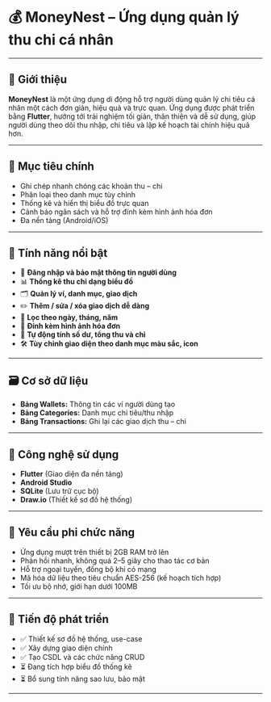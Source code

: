 # 💰 MoneyNest – Ứng dụng quản lý thu chi cá nhân

---

## 📝 Giới thiệu

**MoneyNest** là một ứng dụng di động hỗ trợ người dùng quản lý chi tiêu cá nhân một cách đơn giản, hiệu quả và trực quan. Ứng dụng được phát triển bằng **Flutter**, hướng tới trải nghiệm tối giản, thân thiện và dễ sử dụng, giúp người dùng theo dõi thu nhập, chi tiêu và lập kế hoạch tài chính hiệu quả hơn.

---

## 🎯 Mục tiêu chính

- Ghi chép nhanh chóng các khoản thu – chi
- Phân loại theo danh mục tùy chỉnh
- Thống kê và hiển thị biểu đồ trực quan
- Cảnh báo ngân sách và hỗ trợ đính kèm hình ảnh hóa đơn
- Đa nền tảng (Android/iOS)

---

## 🧩 Tính năng nổi bật

- 📌 **Đăng nhập và bảo mật thông tin người dùng**
- 📊 **Thống kê thu chi dạng biểu đồ**
- 🗂 **Quản lý ví, danh mục, giao dịch**
- ✏️ **Thêm / sửa / xóa giao dịch dễ dàng**
- 📆 **Lọc theo ngày, tháng, năm**
- 📎 **Đính kèm hình ảnh hóa đơn**
- 🧮 **Tự động tính số dư, tổng thu và chi**
- 🛠️ **Tùy chỉnh giao diện theo danh mục màu sắc, icon**

---

## 🗃️ Cơ sở dữ liệu

- **Bảng Wallets:** Thông tin các ví người dùng tạo
- **Bảng Categories:** Danh mục chi tiêu/thu nhập
- **Bảng Transactions:** Ghi lại các giao dịch thu – chi

---

## 📐 Công nghệ sử dụng

- **Flutter** (Giao diện đa nền tảng)
- **Android Studio**
- **SQLite** (Lưu trữ cục bộ)
- **Draw.io** (Thiết kế sơ đồ hệ thống)

---

## 🔐 Yêu cầu phi chức năng

- Ứng dụng mượt trên thiết bị 2GB RAM trở lên
- Phản hồi nhanh, không quá 2–5 giây cho thao tác cơ bản
- Hỗ trợ ngoại tuyến, đồng bộ khi có mạng
- Mã hóa dữ liệu theo tiêu chuẩn AES-256 (kế hoạch tích hợp)
- Tối ưu bộ nhớ, giới hạn dưới 100MB

---

## 🧪 Tiến độ phát triển

- ✅ Thiết kế sơ đồ hệ thống, use-case
- ✅ Xây dựng giao diện chính
- ✅ Tạo CSDL và các chức năng CRUD
- ⏳ Đang tích hợp biểu đồ thống kê
- ⏳ Bổ sung tính năng sao lưu, bảo mật

---




